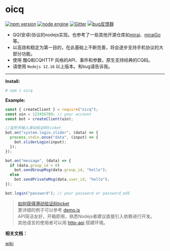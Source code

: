 # oicq

[![npm version](https://img.shields.io/npm/v/oicq.svg?logo=npm)](https://www.npmjs.com/package/oicq)
[![node engine](https://img.shields.io/node/v/oicq.svg)](https://nodejs.org)
[![Gitter](https://badges.gitter.im/takayama-lily/oicq.svg)](https://gitter.im/takayama-lily/oicq?utm_source=badge&utm_medium=badge&utm_campaign=pr-badge)
[![bug反馈群](https://img.shields.io/badge/bug反馈群-236172566-red)](https://qm.qq.com/cgi-bin/qm/qr?k=NXw3NEA5lzPjkRhyEpjVBqMpdg1WHRKJ&jump_from=webapi)

* QQ(安卓)协议的nodejs实现。也参考了一些其他开源仓库如[mirai](https://github.com/mamoe/mirai)、[miraiGo](https://github.com/Mrs4s/MiraiGo)等。  
* 以高效和稳定为第一目的，在此基础上不断完善，将会逐步支持手机协议的大部分功能。
* 使用 酷Q和CQHTTP 风格的API、事件和参数，原生支持经典的CQ码。  
* 请使用 `Nodejs 12.16` 以上版本。有bug请告诉我。

----

**Install:**

```bash
# npm i oicq
```

**Example:**

```js
const { createClient } = require("oicq");
const uin = 123456789; // your account
const bot = createClient(uin);

//监听并输入滑动验证码ticket
bot.on("system.login.slider", (data) => {
  process.stdin.once("data", (input) => {
    bot.sliderLogin(input);
  });
});

bot.on("message", (data) => {
  if (data.group_id > 0)
    bot.sendGroupMsg(data.group_id, "hello");
  else
    bot.sendPrivateMsg(data.user_id, "hello");
});

bot.login("password"); // your password or password_md5
```

> [如何获得滑动验证码ticket](https://github.com/takayama-lily/onebot/issues/28)  
> 更详细的例子可以参考 [demo.js](docs/demo.js)  
> API简洁友好，开箱即用，熟悉Nodejs者建议直接引入依赖进行开发。  
> 其他语言的使用者可以用 [http-api](https://github.com/takayama-lily/onebot) 搭建环境。

**相关文档：**

[wiki](https://github.com/takayama-lily/oicq/wiki)  
